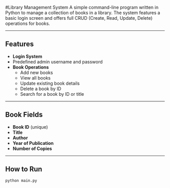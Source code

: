 #Library Management System
A simple command-line program written in Python to manage a collection of books in a library. The system features a basic login screen and offers full CRUD (Create, Read, Update, Delete) operations for books.

---

## Features

-  **Login System**
  - Predefined admin username and password
- **Book Operations**
  - Add new books
  - View all books
  - Update existing book details
  - Delete a book by ID
  - Search for a book by ID or title

---

## Book Fields

- **Book ID** (unique)
- **Title**
- **Author**
- **Year of Publication**
- **Number of Copies**

---

## How to Run

```bash
python main.py
